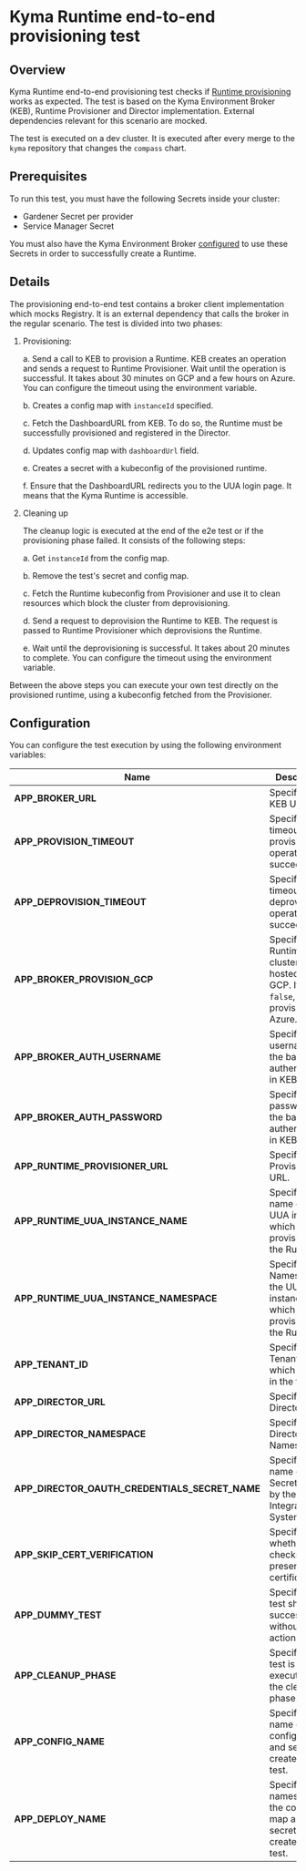 # Kyma Runtime end-to-end provisioning test

## Overview

Kyma Runtime end-to-end provisioning test checks if [Runtime provisioning](https://github.com/kyma-incubator/compass/blob/master/docs/kyma-environment-broker/02-01-architecture.md) works as expected. The test is based on the Kyma Environment Broker (KEB), Runtime Provisioner and Director implementation. External dependencies relevant for this scenario are mocked. 

The test is executed on a dev cluster. It is executed after every merge to the `kyma` repository that changes the `compass` chart.

## Prerequisites

To run this test, you must have the following Secrets inside your cluster:
- Gardener Secret per provider
- Service Manager Secret

You must also have the Kyma Environment Broker [configured](https://github.com/kyma-incubator/compass/tree/master/components/kyma-environment-broker#configuration) to use these Secrets in order to successfully create a Runtime.

## Details

The provisioning end-to-end test contains a broker client implementation which mocks Registry. It is an external dependency that calls the broker in the regular scenario. The test is divided into two phases:

1. Provisioning:
    
    a. Send a call to KEB to provision a Runtime. KEB creates an operation and sends a request to Runtime Provisioner. Wait until the operation is successful. It takes about 30 minutes on GCP and a few hours on Azure. You can configure the timeout using the environment variable. 
    
    b. Creates a config map with `instanceId` specified.
    
    c. Fetch the DashboardURL from KEB. To do so, the Runtime must be successfully provisioned and registered in the Director.
    
    d. Updates config map with `dashboardUrl` field.
    
    e. Creates a secret with a kubeconfig of the provisioned runtime.
    
    f. Ensure that the DashboardURL redirects you to the UUA login page. It means that the Kyma Runtime is accessible.

2. Cleaning up

    The cleanup logic is executed at the end of the e2e test or if the provisioning phase failed. It consists of the following steps:
    
    a. Get `instanceId` from the config map.
    
    b. Remove the test's secret and config map.
    
    c. Fetch the Runtime kubeconfig from Provisioner and use it to clean resources which block the cluster from deprovisioning.
    
    d. Send a request to deprovision the Runtime to KEB. The request is passed to Runtime Provisioner which deprovisions the Runtime.
    
    e. Wait until the deprovisioning is successful. It takes about 20 minutes to complete. You can configure the timeout using the environment variable.

Between the above steps you can execute your own test directly on the provisioned runtime, using a kubeconfig fetched from the Provisioner.

## Configuration

You can configure the test execution by using the following environment variables:

| Name | Description | Default value |
|-----|---------|:--------:|
| **APP_BROKER_URL** | Specifies the KEB URL. | None |
| **APP_PROVISION_TIMEOUT** | Specifies a timeout for the provisioning operation to succeed. | `3h` |
| **APP_DEPROVISION_TIMEOUT** | Specifies a timeout for the deprovisioning operation to succeed. | `1h` |
| **APP_BROKER_PROVISION_GCP** | Specifies if a Runtime cluster is hosted on GCP. If set to `false`, it provisions on Azure. | `true` |
| **APP_BROKER_AUTH_USERNAME** | Specifies the username for the basic authentication in KEB. | `broker` |
| **APP_BROKER_AUTH_PASSWORD** | Specifies the password for the basic authentication in KEB. | None |
| **APP_RUNTIME_PROVISIONER_URL** | Specifies the Provisioner URL. | None |
| **APP_RUNTIME_UUA_INSTANCE_NAME** | Specifies the name of the UUA instance which is provisioned in the Runtime. | `uua-issuer` |
| **APP_RUNTIME_UUA_INSTANCE_NAMESPACE** | Specifies the Namespace of the UUA instance which is provisioned in the Runtime. | `kyma-system` |
| **APP_TENANT_ID** | Specifies TenantID which is used in the test. | None |
| **APP_DIRECTOR_URL** | Specifies the Director URL. | `http://compass-director.compass-system.svc.cluster.local:3000/graphql` |
| **APP_DIRECTOR_NAMESPACE** | Specifies the Director Namespace. | `compass-system` |
| **APP_DIRECTOR_OAUTH_CREDENTIALS_SECRET_NAME** | Specifies the name of the Secret created by the Integration System. | `compass-kyma-environment-broker-credentials` |
| **APP_SKIP_CERT_VERIFICATION** | Specifies whether TLS checks the presented certificates. | `false` |
| **APP_DUMMY_TEST** | Specifies if test should success without any action. | `false` |
| **APP_CLEANUP_PHASE** | Specifies if test is executed in the cleanup phase. | `false` |
| **APP_CONFIG_NAME** | Specifies the name of the config map and secret, created in the test. | `false` |
| **APP_DEPLOY_NAME** | Specifies the namespace of the config map and secret, created in the test. | `false` |
